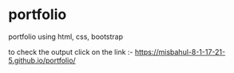 # portfolio
portfolio using html, css, bootstrap

to check the output click on the link :-  https://misbahul-8-1-17-21-5.github.io/portfolio/
